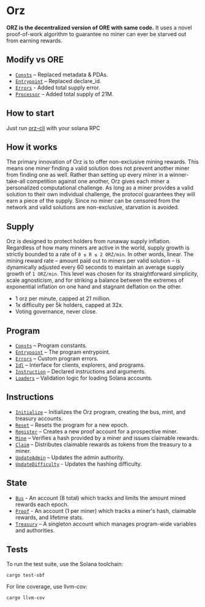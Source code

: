 # Orz

**ORZ is the decentralized version of ORE with same code.** It uses a novel proof-of-work algorithm to guarantee no miner can ever be starved out from earning rewards.

## Modify vs ORE
- [`Consts`](src/consts.rs) – Replaced metadata & PDAs.
- [`Entrypoint`](src/lib.rs) – Replaced declare_id.
- [`Errors`](src/error.rs) - Added total supply error.
- [`Processor`](src/processor/reset.rs) – Added total supply of 21M.

## How to start
Just run [orz-cli](https://github.com/OrzSupply/orz-cli) with your solana RPC

## How it works
The primary innovation of Orz is to offer non-exclusive mining rewards. This means one miner finding a valid solution does not prevent another miner from finding one as well. Rather than setting up every miner in a winner-take-all competition against one another, Orz gives each miner a personalized computational challenge. As long as a miner provides a valid solution to their own individual challenge, the protocol guarantees they will earn a piece of the supply. Since no miner can be censored from the network and valid solutions are non-exclusive, starvation is avoided.

## Supply
Orz is designed to protect holders from runaway supply inflation. Regardless of how many miners are active in the world, supply growth is strictly bounded to a rate of `0 ≤ R ≤ 2 ORZ/min`. In other words, linear. The mining reward rate – amount paid out to miners per valid solution – is dynamically adjusted every 60 seconds to maintain an average supply growth of `1 ORZ/min`. This level was chosen for its straightforward simplicity, scale agnosticism, and for striking a balance between the extremes of exponential inflation on one hand and stagnant deflation on the other.
- 1 orz per minute, capped at 21 million.
- 1x difficulty per 5k holders, capped at 32x.
- Voting governance, never close.

## Program
- [`Consts`](src/consts.rs) – Program constants.
- [`Entrypoint`](src/lib.rs) – The program entrypoint.
- [`Errors`](src/error.rs) – Custom program errors.
- [`Idl`](idl/ore.json) – Interface for clients, explorers, and programs.
- [`Instruction`](src/instruction.rs) – Declared instructions and arguments.
- [`Loaders`](src/loaders.rs) – Validation logic for loading Solana accounts.


## Instructions
- [`Initialize`](src/processor/initialize.rs) – Initializes the Orz program, creating the bus, mint, and treasury accounts.
- [`Reset`](src/processor/reset.rs) – Resets the program for a new epoch.
- [`Register`](src/processor/register.rs) – Creates a new proof account for a prospective miner.
- [`Mine`](src/processor/mine.rs) – Verifies a hash provided by a miner and issues claimable rewards.
- [`Claim`](src/processor/claim.rs) – Distributes claimable rewards as tokens from the treasury to a miner.
- [`UpdateAdmin`](src/processor/update_admin.rs) – Updates the admin authority.
- [`UpdateDifficulty`](src/processor/update_difficulty.rs) - Updates the hashing difficulty.


## State
 - [`Bus`](src/state/bus.rs) - An account (8 total) which tracks and limits the amount mined rewards each epoch.
 - [`Proof`](src/state/proof.rs) - An account (1 per miner) which tracks a miner's hash, claimable rewards, and lifetime stats.
 - [`Treasury`](src/state/treasury.rs) – A singleton account which manages program-wide variables and authorities.


## Tests

To run the test suite, use the Solana toolchain: 

```
cargo test-sbf
```

For line coverage, use llvm-cov:

```
cargo llvm-cov
```
